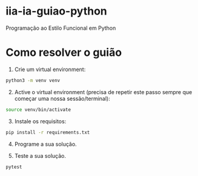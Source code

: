 # iia-ia-guiao-python

Programação ao Estilo Funcional em Python

# Como resolver o guião

1. Crie um virtual environment:

```bash
python3 -m venv venv
```

2. Active o virtual environment (precisa de repetir este passo sempre que começar uma nossa sessão/terminal):

```bash
source venv/bin/activate
```

3. Instale os requisitos:

```bash
pip install -r requirements.txt
```

4. Programe a sua solução.

5. Teste a sua solução.

```bash
pytest
